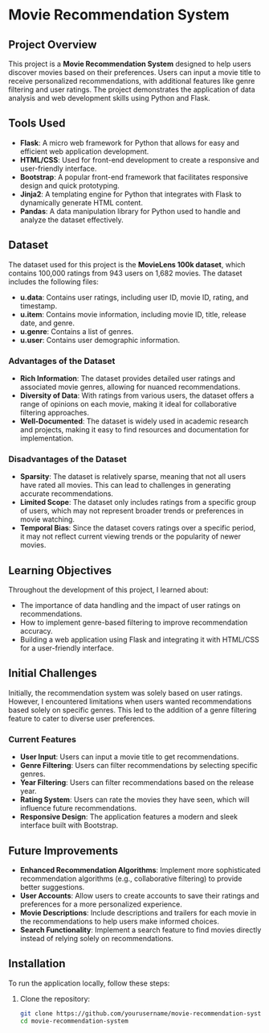 # Movie Recommendation System

## Project Overview
This project is a **Movie Recommendation System** designed to help users discover movies based on their preferences. Users can input a movie title to receive personalized recommendations, with additional features like genre filtering and user ratings. The project demonstrates the application of data analysis and web development skills using Python and Flask.

## Tools Used
- **Flask**: A micro web framework for Python that allows for easy and efficient web application development.
- **HTML/CSS**: Used for front-end development to create a responsive and user-friendly interface.
- **Bootstrap**: A popular front-end framework that facilitates responsive design and quick prototyping.
- **Jinja2**: A templating engine for Python that integrates with Flask to dynamically generate HTML content.
- **Pandas**: A data manipulation library for Python used to handle and analyze the dataset effectively.

## Dataset
The dataset used for this project is the **MovieLens 100k dataset**, which contains 100,000 ratings from 943 users on 1,682 movies. The dataset includes the following files:
- **u.data**: Contains user ratings, including user ID, movie ID, rating, and timestamp.
- **u.item**: Contains movie information, including movie ID, title, release date, and genre.
- **u.genre**: Contains a list of genres.
- **u.user**: Contains user demographic information.

### Advantages of the Dataset
- **Rich Information**: The dataset provides detailed user ratings and associated movie genres, allowing for nuanced recommendations.
- **Diversity of Data**: With ratings from various users, the dataset offers a range of opinions on each movie, making it ideal for collaborative filtering approaches.
- **Well-Documented**: The dataset is widely used in academic research and projects, making it easy to find resources and documentation for implementation.

### Disadvantages of the Dataset
- **Sparsity**: The dataset is relatively sparse, meaning that not all users have rated all movies. This can lead to challenges in generating accurate recommendations.
- **Limited Scope**: The dataset only includes ratings from a specific group of users, which may not represent broader trends or preferences in movie watching.
- **Temporal Bias**: Since the dataset covers ratings over a specific period, it may not reflect current viewing trends or the popularity of newer movies.

## Learning Objectives
Throughout the development of this project, I learned about:
- The importance of data handling and the impact of user ratings on recommendations.
- How to implement genre-based filtering to improve recommendation accuracy.
- Building a web application using Flask and integrating it with HTML/CSS for a user-friendly interface.

## Initial Challenges
Initially, the recommendation system was solely based on user ratings. However, I encountered limitations when users wanted recommendations based solely on specific genres. This led to the addition of a genre filtering feature to cater to diverse user preferences.

### Current Features
- **User Input**: Users can input a movie title to get recommendations.
- **Genre Filtering**: Users can filter recommendations by selecting specific genres.
- **Year Filtering**: Users can filter recommendations based on the release year.
- **Rating System**: Users can rate the movies they have seen, which will influence future recommendations.
- **Responsive Design**: The application features a modern and sleek interface built with Bootstrap.

## Future Improvements
- **Enhanced Recommendation Algorithms**: Implement more sophisticated recommendation algorithms (e.g., collaborative filtering) to provide better suggestions.
- **User Accounts**: Allow users to create accounts to save their ratings and preferences for a more personalized experience.
- **Movie Descriptions**: Include descriptions and trailers for each movie in the recommendations to help users make informed choices.
- **Search Functionality**: Implement a search feature to find movies directly instead of relying solely on recommendations.

## Installation
To run the application locally, follow these steps:

1. Clone the repository:
   ```bash
   git clone https://github.com/yourusername/movie-recommendation-system.git
   cd movie-recommendation-system
